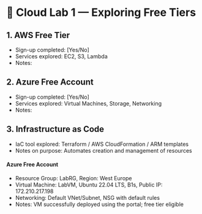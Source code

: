 # 🧪 Cloud Lab 1 — Exploring Free Tiers

## 1. AWS Free Tier
- Sign-up completed: [Yes/No]
- Services explored: EC2, S3, Lambda
- Notes: 

## 2. Azure Free Account
- Sign-up completed: [Yes/No]
- Services explored: Virtual Machines, Storage, Networking
- Notes: 

## 3. Infrastructure as Code
- IaC tool explored: Terraform / AWS CloudFormation / ARM templates
- Notes on purpose: Automates creation and management of resources



#### Azure Free Account
- Resource Group: LabRG, Region: West Europe
- Virtual Machine: LabVM, Ubuntu 22.04 LTS, B1s, Public IP: 172.210.217.198
- Networking: Default VNet/Subnet, NSG with default rules
- Notes: VM successfully deployed using the portal; free tier eligible
